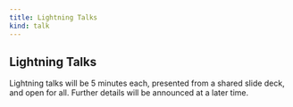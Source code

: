 ```yaml
---
title: Lightning Talks
kind: talk
---
```


## Lightning Talks

Lightning talks will be 5 minutes each, presented from a shared slide deck,
and open for all. Further details will be announced at a later time.
